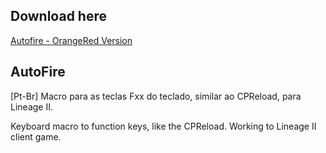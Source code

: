 ## Download here

[Autofire - OrangeRed Version](https://github.com/println/AutoFire_Lineage-csharp/blob/master/bin/Release/AutoFire.exe?raw=true "Donwload Binary")


## AutoFire

[Pt-Br] Macro para as teclas Fxx do teclado, similar ao CPReload, para Lineage II. 

Keyboard macro to function keys, like the CPReload. Working to Lineage II client game.



